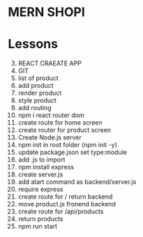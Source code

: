 # MERN SHOPI

# Lessons

3. REACT CRAEATE APP
4. GIT
5. list of product
 1. add product
 2. render product
 3. style product
6. add routing
 1. npm i react router dom
 2. create route for home screen
 3. create router for product screen
7. Create Node.js server
  1. npm init in root folder (npm init -y)
  2. update package.json set type:module
  3. add .js to import
  4. npm install express
  5. create server.js
  6. add atart command as backend/server.js
  7. require express
  8. create route for / return backend
  9. move.product.js fronend backend
  10. create route for /api/products
  11. return products
  12. npm run start
